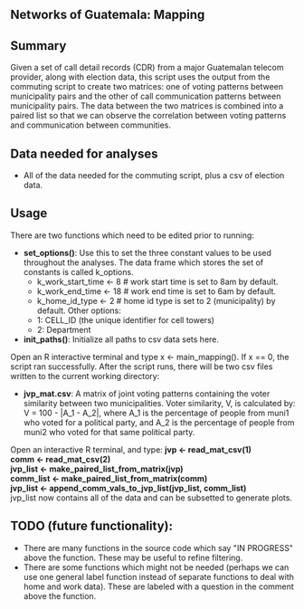 <h2>Networks of Guatemala: Mapping</h2>

## Summary
Given a set of call detail records (CDR) from a major Guatemalan telecom provider, 
along with election data, this script uses the output from the commuting script to
create two matrices: one of voting patterns between municipality pairs and the 
other of call communication patterns between municipality pairs. The data
between the two matrices is combined into a paired list so that we can
observe the correlation between voting patterns and communication between
communities.

## Data needed for analyses
- All of the data needed for the commuting script, plus a csv of election
  data.

## Usage
There are two functions which need to be edited prior to running:
- **set_options()**: Use this to set the three constant values to be used throughout
  the analyses. The data frame which stores the set of constants is called
  k\_options.
  -  k\_work\_start\_time <- 8 # work start time is set to 8am by default.
  -  k\_work\_end\_time <- 18 # work end time is set to 6am by default.
  -  k\_home\_id_type <- 2 # home id type is set to 2 (municipality) by
     default. Other options:
    -  1: CELL\_ID (the unique identifier for cell towers)
    -  2: Department  
- **init_paths()**: Initialize all paths to csv data sets here.

Open an R interactive terminal and type x <- main\_mapping().
If x == 0, the script ran successfully.
After the script runs, there will be two csv files written to the current
working directory:
- **jvp\_mat.csv**: A matrix of joint voting patterns containing the voter
  similarity between two municipalities. Voter similarity, V, is calculated
by: V = 100 - |A\_1 - A\_2|, where A\_1 is the percentage of people from
muni1 who voted for a political party, and A\_2 is the percentage of people
from muni2 who voted for that same political party.

Open an interactive R terminal, and type:
**jvp <- read\_mat\_csv(1)**<br>
**comm <- read\_mat\_csv(2)**<br>
**jvp\_list <- make\_paired\_list\_from\_matrix(jvp)**<br>
**comm\_list <- make\_paired\_list\_from\_matrix(comm)**<br>
**jvp\_list <- append\_comm\_vals\_to\_jvp\_list(jvp\_list, comm\_list)**<br>
jvp\_list now contains all of the data and can be subsetted to generate
plots.

## TODO (future functionality):
- There are many functions in the source code which say "IN PROGRESS" above
  the function. These may be useful to refine filtering.
- There are some functions which might not be needed (perhaps we can use one
  general label function instead of separate functions to deal with home and
work data). These are labeled with a question in the comment above the
function.
